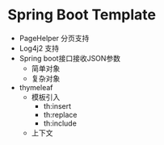 
# Spring Boot Template

- PageHelper 分页支持
- Log4j2 支持
- Spring boot接口接收JSON参数
    - 简单对象
    - 复杂对象
- thymeleaf
    - 模板引入
        - th:insert
        - th:replace
        - th:include
    - 上下文

